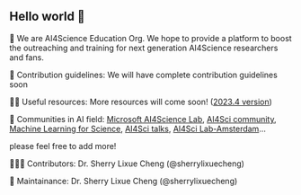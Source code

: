 ## Hello world 👋

🤖 We are AI4Science Education Org. We hope to provide a platform to boost the outreaching and training for next generation AI4Science researchers and fans.

🌈 Contribution guidelines: We will have complete contribution guidelines soon

👩‍💻 Useful resources: More resources will come soon! ([2023.4 version](./CONTRIBUTING.md))

📃 Communities in AI field: [Microsoft AI4Science Lab](https://www.microsoft.com/en-us/research/lab/microsoft-research-ai4science/), [AI4Sci community](https://ai4sciencecommunity.github.io/), [Machine Learning for Science](https://ml4sci.lbl.gov/), [AI4Sci talks](https://ai4sciencetalks.github.io/), [AI4Sci Lab-Amsterdam](https://ai4science-amsterdam.github.io)...

please feel free to add more!

🙋🏻‍♀️ Contributors: Dr. Sherry Lixue Cheng (@sherrylixuecheng)

🚧 Maintainance: Dr. Sherry Lixue Cheng (@sherrylixuecheng)
